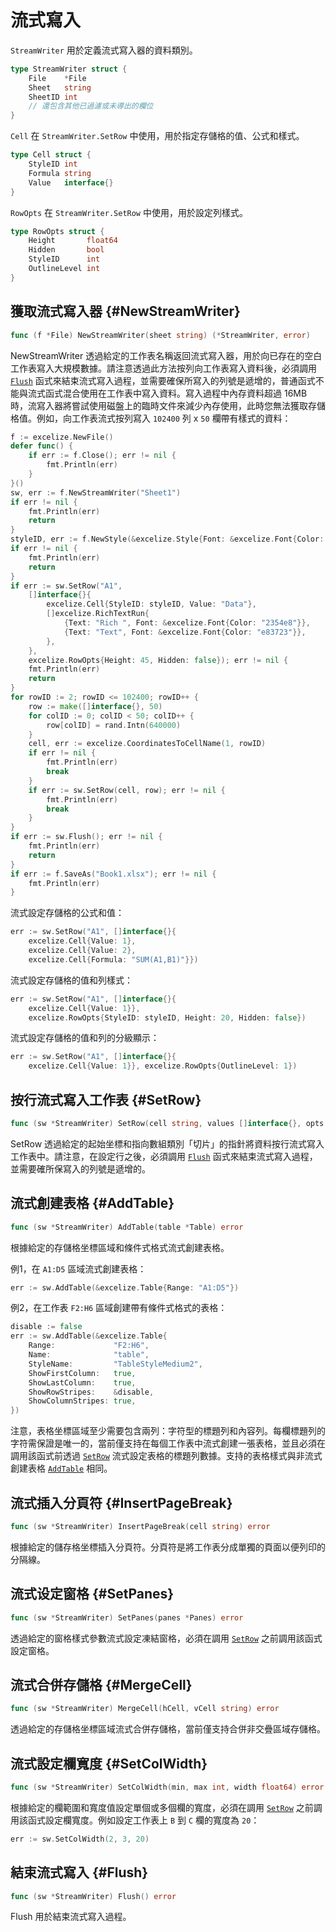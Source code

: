 # 流式寫入

`StreamWriter` 用於定義流式寫入器的資料類別。

```go
type StreamWriter struct {
    File    *File
    Sheet   string
    SheetID int
    // 還包含其他已過濾或未導出的欄位
}
```

`Cell` 在 `StreamWriter.SetRow` 中使用，用於指定存儲格的值、公式和樣式。

```go
type Cell struct {
    StyleID int
    Formula string
    Value   interface{}
}
```

`RowOpts` 在 `StreamWriter.SetRow` 中使用，用於設定列樣式。

```go
type RowOpts struct {
    Height       float64
    Hidden       bool
    StyleID      int
    OutlineLevel int
}
```

## 獲取流式寫入器 {#NewStreamWriter}

```go
func (f *File) NewStreamWriter(sheet string) (*StreamWriter, error)
```

NewStreamWriter 透過給定的工作表名稱返回流式寫入器，用於向已存在的空白工作表寫入大規模數據。請注意透過此方法按列向工作表寫入資料後，必須調用 [`Flush`](stream.md#Flush) 函式來結束流式寫入過程，並需要確保所寫入的列號是遞增的，普通函式不能與流式函式混合使用在工作表中寫入資料。寫入過程中內存資料超過 16MB 時，流寫入器將嘗試使用磁盤上的臨時文件來減少內存使用，此時您無法獲取存儲格值。例如，向工作表流式按列寫入 `102400` 列 x `50` 欄帶有樣式的資料：

```go
f := excelize.NewFile()
defer func() {
    if err := f.Close(); err != nil {
        fmt.Println(err)
    }
}()
sw, err := f.NewStreamWriter("Sheet1")
if err != nil {
    fmt.Println(err)
    return
}
styleID, err := f.NewStyle(&excelize.Style{Font: &excelize.Font{Color: "777777"}})
if err != nil {
    fmt.Println(err)
    return
}
if err := sw.SetRow("A1",
    []interface{}{
        excelize.Cell{StyleID: styleID, Value: "Data"},
        []excelize.RichTextRun{
            {Text: "Rich ", Font: &excelize.Font{Color: "2354e8"}},
            {Text: "Text", Font: &excelize.Font{Color: "e83723"}},
        },
    },
    excelize.RowOpts{Height: 45, Hidden: false}); err != nil {
    fmt.Println(err)
    return
}
for rowID := 2; rowID <= 102400; rowID++ {
    row := make([]interface{}, 50)
    for colID := 0; colID < 50; colID++ {
        row[colID] = rand.Intn(640000)
    }
    cell, err := excelize.CoordinatesToCellName(1, rowID)
    if err != nil {
        fmt.Println(err)
        break
    }
    if err := sw.SetRow(cell, row); err != nil {
        fmt.Println(err)
        break
    }
}
if err := sw.Flush(); err != nil {
    fmt.Println(err)
    return
}
if err := f.SaveAs("Book1.xlsx"); err != nil {
    fmt.Println(err)
}
```

流式設定存儲格的公式和值：

```go
err := sw.SetRow("A1", []interface{}{
    excelize.Cell{Value: 1},
    excelize.Cell{Value: 2},
    excelize.Cell{Formula: "SUM(A1,B1)"}})
```

流式設定存儲格的值和列樣式：

```go
err := sw.SetRow("A1", []interface{}{
    excelize.Cell{Value: 1}},
    excelize.RowOpts{StyleID: styleID, Height: 20, Hidden: false})
```

流式設定存儲格的值和列的分級顯示：

```go
err := sw.SetRow("A1", []interface{}{
    excelize.Cell{Value: 1}}, excelize.RowOpts{OutlineLevel: 1})
```

## 按行流式寫入工作表 {#SetRow}

```go
func (sw *StreamWriter) SetRow(cell string, values []interface{}, opts ...RowOpts) error
```

SetRow 透過給定的起始坐標和指向數組類別「切片」的指針將資料按行流式寫入工作表中。請注意，在設定行之後，必須調用 [`Flush`](stream.md#Flush) 函式來結束流式寫入過程，並需要確所保寫入的列號是遞增的。

## 流式創建表格 {#AddTable}

```go
func (sw *StreamWriter) AddTable(table *Table) error
```

根據給定的存儲格坐標區域和條件式格式流式創建表格。

例1，在 `A1:D5` 區域流式創建表格：

```go
err := sw.AddTable(&excelize.Table{Range: "A1:D5"})
```

例2，在工作表 `F2:H6` 區域創建帶有條件式格式的表格：

```go
disable := false
err := sw.AddTable(&excelize.Table{
    Range:             "F2:H6",
    Name:              "table",
    StyleName:         "TableStyleMedium2",
    ShowFirstColumn:   true,
    ShowLastColumn:    true,
    ShowRowStripes:    &disable,
    ShowColumnStripes: true,
})
```

注意，表格坐標區域至少需要包含兩列：字符型的標題列和內容列。每欄標題列的字符需保證是唯一的，當前僅支持在每個工作表中流式創建一張表格，並且必須在調用該函式前透過 [`SetRow`](stream.md#SetRow) 流式設定表格的標題列數據。支持的表格樣式與非流式創建表格 [`AddTable`](utils.md#AddTable) 相同。

## 流式插入分頁符 {#InsertPageBreak}

```go
func (sw *StreamWriter) InsertPageBreak(cell string) error
```

根據給定的儲存格坐標插入分頁符。分頁符是將工作表分成單獨的頁面以便列印的分隔線。

## 流式设定窗格 {#SetPanes}

```go
func (sw *StreamWriter) SetPanes(panes *Panes) error
```

透過給定的窗格樣式參數流式設定凍結窗格，必須在調用 [`SetRow`](stream.md#SetRow) 之前調用該函式設定窗格。

## 流式合併存儲格 {#MergeCell}

```go
func (sw *StreamWriter) MergeCell(hCell, vCell string) error
```

透過給定的存儲格坐標區域流式合併存儲格，當前僅支持合併非交疊區域存儲格。

## 流式設定欄寬度 {#SetColWidth}

```go
func (sw *StreamWriter) SetColWidth(min, max int, width float64) error
```

根據給定的欄範圍和寬度值設定單個或多個欄的寬度，必須在調用 [`SetRow`](stream.md#SetRow) 之前調用該函式設定欄寬度。例如設定工作表上 `B` 到 `C` 欄的寬度為 `20`：

```go
err := sw.SetColWidth(2, 3, 20)
```

## 結束流式寫入 {#Flush}

```go
func (sw *StreamWriter) Flush() error
```

Flush 用於結束流式寫入過程。
